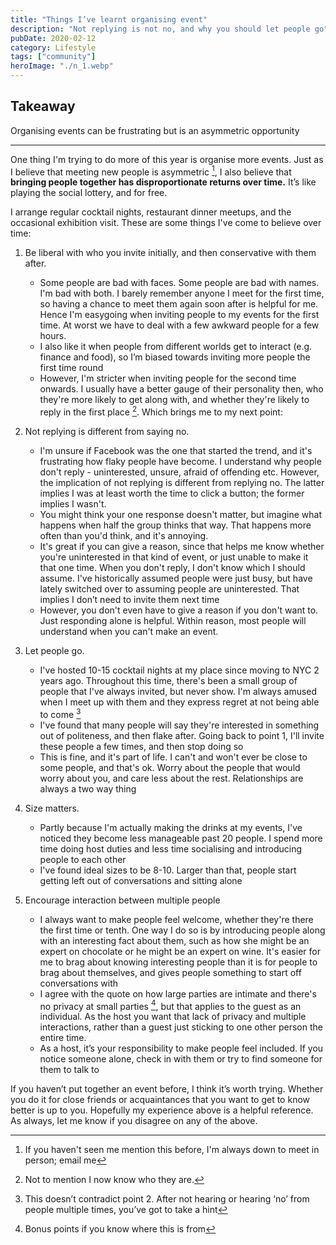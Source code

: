 ```yaml
---
title: "Things I’ve learnt organising event"
description: "Not replying is not no, and why you should let people go"
pubDate: 2020-02-12
category: Lifestyle
tags: ["community"]
heroImage: "./n_1.webp"
---
```


## Takeaway

Organising events can be frustrating but is an asymmetric opportunity

---

One thing I'm trying to do more of this year is organise more events. Just as I believe that meeting new people is asymmetric [^1], I also believe that **bringing people together has disproportionate returns over time.** It’s like playing the social lottery, and for free.

I arrange regular cocktail nights, restaurant dinner meetups, and the occasional exhibition visit. These are some things I've come to believe over time:

1. Be liberal with who you invite initially, and then conservative with them after. 

    - Some people are bad with faces. Some people are bad with names. I'm bad with both. I barely remember anyone I meet for the first time, so having a chance to meet them again soon after is helpful for me. Hence I'm easygoing when inviting people to my events for the first time. At worst we have to deal with a few awkward people for a few hours. 
    - I also like it when people from different worlds get to interact (e.g. finance and food), so I’m biased towards inviting more people the first time round
    - However, I'm stricter when inviting people for the second time onwards. I usually have a better gauge of their personality then, who they're more likely to get along with, and whether they're likely to reply in the first place [^2]. Which brings me to my next point:

2. Not replying is different from saying no. 

    - I'm unsure if Facebook was the one that started the trend, and it's frustrating how flaky people have become. I understand why people don't reply - uninterested, unsure, afraid of offending etc. However, the implication of not replying is different from replying no. The latter implies I was at least worth the time to click a button; the former implies I wasn't. 
    - You might think your one response doesn't matter, but imagine what happens when half the group thinks that way. That happens more often than you'd think, and it's annoying.
    - It's great if you can give a reason, since that helps me know whether you're uninterested in that kind of event, or just unable to make it that one time. When you don't reply, I don't know which I should assume. I've historically assumed people were just busy, but have lately switched over to assuming people are uninterested. That implies I don’t need to invite them next time
    - However, you don't even have to give a reason if you don't want to. Just responding alone is helpful. Within reason, most people will understand when you can't make an event. 
  
3. Let people go.

    - I've hosted 10-15 cocktail nights at my place since moving to NYC 2 years ago. Throughout this time, there's been a small group of people that I've always invited, but never show. I'm always amused when I meet up with them and they express regret at not being able to come [^3]
    - I've found that many people will say they're interested in something out of politeness, and then flake after. Going back to point 1, I'll invite these people a few times, and then stop doing so 
    - This is fine, and it's part of life. I can't and won't ever be close to some people, and that's ok. Worry about the people that would worry about you, and care less about the rest. Relationships are always a two way thing

4. Size matters.

    - Partly because I'm actually making the drinks at my events, I've noticed they become less manageable past 20 people. I spend more time doing host duties and less time socialising and introducing people to each other
    - I've found ideal sizes to be 8-10. Larger than that, people start getting left out of conversations and sitting alone

5. Encourage interaction between multiple people

    - I always want to make people feel welcome, whether they're there the first time or tenth. One way I do so is by introducing people along with an interesting fact about them, such as how she might be an expert on chocolate or he might be an expert on wine. It's easier for me to brag about knowing interesting people than it is for people to brag about themselves, and gives people something to start off conversations with
    - I agree with the quote on how large parties are intimate and there's no privacy at small parties [^4], but that applies to the guest as an individual. As the host you want that lack of privacy and multiple interactions, rather than a guest just sticking to one other person the entire time.
    - As a host, it’s your responsibility to make people feel included. If you notice someone alone, check in with them or try to find someone for them to talk to 
    
If you haven’t put together an event before, I think it’s worth trying. Whether you do it for close friends or acquaintances that you want to get to know better is up to you. Hopefully my experience above is a helpful reference. As always, let me know if you disagree on any of the above.    

[^1]: If you haven't seen me mention this before, I'm always down to meet in person; email me
[^2]: Not to mention I now know who they are. 
[^3]: This doesn’t contradict point 2. After not hearing or hearing ‘no’ from people multiple times, you’ve got to take a hint
[^4]: Bonus points if you know where this is from